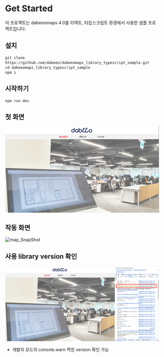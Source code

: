 # Get Started

이 프로젝트는 dabeoomaps 4.0를 리액트, 타입스크립트 환경에서 사용한 샘플 프로젝트입니다.

## 설치

```
git clone https://github.com/dabeeo/dabeeomaps_library_typescript_sample.git
cd dabeeomaps_library_typescript_sample
npm i
```

## 시작하기

```
npm run dev
```

## 첫 화면

![First_Snapshot](./first_snapshot.png)

## 작동 화면

![map_SnapShot](./map_snapshot.gif)

## 사용 library version 확인

![apiVer_SnapShot](./apiVersion.png)

- 개발자 모드의 console.warn 찍힌 version 확인 가능
